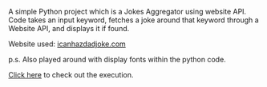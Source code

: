 A simple Python project which is a Jokes Aggregator using website API.
Code takes an input keyword, fetches a joke around that keyword through a Website API, and displays it if found.

Website used: [icanhazdadjoke.com](https://icanhazdadjoke.com/search/)

p.s. Also played around with display fonts within the python code.

[Click here](https://photos.app.goo.gl/1o3UqN56Pys9PSJM9) to check out the execution.
 
